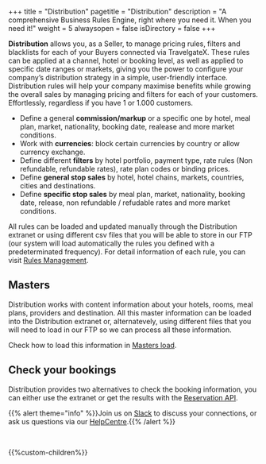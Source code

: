 +++
title = "Distribution"
pagetitle = "Distribution"
description = "A comprehensive Business Rules Engine, right where you need it. When you need it!"
weight = 5
alwaysopen = false
isDirectory = false
+++

**Distribution** allows you, as a Seller, to manage pricing rules, filters and blacklists for each of your Buyers connected via TravelgateX. These rules can be applied at a channel, hotel or booking level, as well as applied to specific date ranges or markets, giving you the power to configure your company’s distribution strategy in a simple, user-friendly interface. Distribution rules will help your company maximise benefits while growing the overall sales by managing pricing and filters for each of your customers. Effortlessly, regardless if you have 1 or 1.000 customers. 

* Define a general **commission/markup** or a specific one by hotel, meal plan, market, nationality, booking date, realease and more market conditions.
* Work with **currencies**: block certain currencies by country or allow currency exchange.
* Define different **filters** by hotel portfolio, payment type, rate rules (Non refundable, refundable rates), rate plan codes or binding prices. 
* Define **general stop sales** by hotel, hotel chains, markets, countries, cities and destinations.
* Define **specific stop sales** by meal plan, market, nationality, booking date, release, non refundable / refudable rates and more market conditions.

All rules can be loaded and updated manually through the Distribution extranet or using different csv files that you will be able to store in our FTP (our system will load automatically the rules you defined with a predeterminated frequency). For detail information of each rule, you can visit [Rules Management](extranet/rules).

## Masters

Distribution works with content information about your hotels, rooms, meal plans, providers and destination. All this master information can be loaded into the Distribution extranet or, alternatevely, using different files that you will need to load in our FTP so we can process all these information. 

Check how to load this information in [Masters load](file-loads/masters).

## Check your bookings 

Distribution provides two alternatives to check the booking information, you can either use the extranet or get the results with the [Reservation API](reservation-api).

{{% alert theme="info" %}}Join us on [Slack](https://slack.travelgatex.com/) to discuss your connections, or ask us questions via our [HelpCentre](https://knowledge.travelgatex.com).{{% /alert %}}

</br>

{{%custom-children%}}
